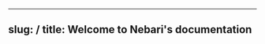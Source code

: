 ______________________________________________________________________

## slug: / title: Welcome to Nebari's documentation
